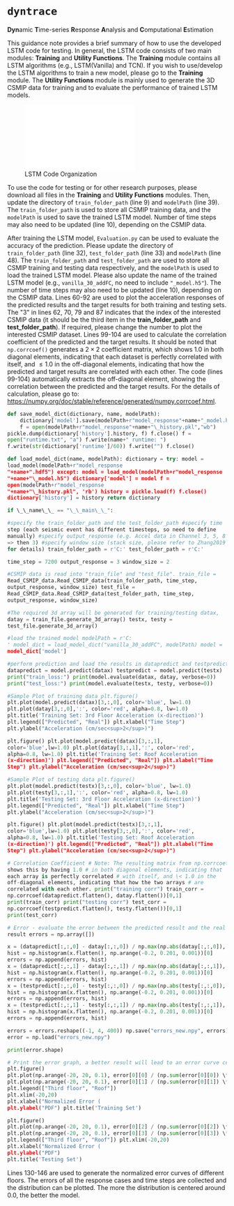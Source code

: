 # `dyntrace`

**Dyn**amic **T**ime-series **R**esponse **A**nalysis and **C**omputational **E**stimation

This guidance note provides a brief summary of how to use the developed
LSTM code for testing. In general, the LSTM code consists of two main
modules: **Training** and **Utility Functions**. The **Training** module
contains all LSTM algorithms (e.g., LSTM(Vanilla) and TCN). If you wish
to use/develop the LSTM algorithms to train a new model, please go to
the **Training** module. The **Utility Functions** module is mainly used
to generate the 3D CSMIP data for training and to evaluate the
performance of trained LSTM models.

<figure>
<embed src="images/LSTM_arhitecture2.pdf" id="fig:LSTM_arhitecture" style="width:60.0%" /><figcaption aria-hidden="true">LSTM Code Organization</figcaption>
</figure>

To use the code for testing or for other research purposes, please
download all files in the **Training** and **Utility Functions**
modules. Then, update the directory of `train_folder_path` (line 9)
and `modelPath` (line 39). The `train_folder_path` is used to store
all CSMIP training data, and the `modelPath` is used to save the
trained LSTM model. Number of time steps may also need to be updated
(line 10), depending on the CSMIP data.

After training the LSTM model, `Evaluation.py` can be used to evaluate
the accuracy of the prediction. Please update the directory of
`train_folder_path` (line 32), `test_folder_path` (line 33) and
`modelPath` (line 48). The `train_folder_path` and
`test_folder_path` are used to store all CSMIP training and testing
data respectively, and the `modelPath` is used to load the trained
LSTM model. Please also update the name of the trained LSTM model
(e.g., `vanilla_30_addFC`, no need to include `"_model.h5"`). The number
of time steps may also need to be updated (line 10), depending on the
CSMIP data. Lines 60-92 are used to plot the acceleration responses of
the predicted results and the target results for both training and
testing sets. The "3" in lines 62, 70, 79 and 87 indicates that the
index of the interested CSMIP data (it should be the third item in the
**train_folder_path** and **test_folder_path**). If required, please
change the number to plot the interested CSMIP dataset. Lines 99-104 are
used to calculate the correlation coefficient of the predicted and the
target results. It should be noted that
`np.corrcoef()` generates a $2 \times 2$ coefficient matrix,
which shows 1.0 in both diagonal elements, indicating that each dataset
is perfectly correlated with itself, and  ≤ 1.0 in the off-diagonal
elements, indicating that how the predicted and target results are
correlated with each other. The code (lines 99-104) automatically
extracts the off-diagonal element, showing the correlation between the
predicted and the target results. For the details of calculation, please
go to:
<https://numpy.org/doc/stable/reference/generated/numpy.corrcoef.html>.

```python
def save_model_dict(dictionary, name, modelPath):
    dictionary['model'].save(modelPath+r"model_response"+name+"_model.h5") 
    f = open(modelPath+r"model_response"+name+"\_history.pkl","wb")
pickle.dump(dictionary['history'].history, f) f.close() f =
open("runtime.txt", "a") f.write(name+" runtime: ")
f.write(str(dictionary['runtime']/60)) f.write("") f.close()

def load_model_dict(name, modelPath): dictionary = try: model =
load_model(modelPath+r"model_response  
"+name+".hdf5") except: model = load_model(modelPath+r"model_response  
"+name+"\_model.h5") dictionary['model'] = model f =
open(modelPath+r"model_response  
"+name+"\_history.pkl", 'rb') history = pickle.load(f) f.close()
dictionary['history'] = history return dictionary

if \_\_name\_\_ == "\_\_main\_\_":

#specify the train_folder_path and the test_folder_path #specify time
step (each seismic event has different timesteps, so need to define
manually) #specify output_response (e.g. Accel data in Channel 3, 5, 8
=> then 3) #specify window size (stack size, please refer to Zhang2019
for details) train_folder_path = r'C:' test_folder_path = r'C:'

time_step = 7200 output_response = 3 window_size = 2

#CSMIP data is read into "train_file" and "test_file". train_file =
Read_CSMIP_data.Read_CSMIP_data(train_folder_path, time_step,
output_response, window_size) test_file =
Read_CSMIP_data.Read_CSMIP_data(test_folder_path, time_step,
output_response, window_size)

#The required 3d array will be generated for training/testing datax,
datay = train_file.generate_3d_array() testx, testy =
test_file.generate_3d_array()

#load the trained model modelPath = r'C:  
' model_dict = load_model_dict("vanilla_30_addFC", modelPath) model =
model_dict['model']

#perform prediction and load the results in datapredict and testpredict
datapredict = model.predict(datax) testpredict = model.predict(testx)
print("train_loss:") print(model.evaluate(datax, datay, verbose=0))
print("test_loss:") print(model.evaluate(testx, testy, verbose=0))

#Sample Plot of training data plt.figure()
plt.plot(model.predict(datax)[3,:,0], color='blue', lw=1.0)
plt.plot(datay[3,:,0],':', color='red', alpha=0.8, lw=1.0)
plt.title('Training Set: 3rd Floor Acceleration (x-direction)')
plt.legend(["Predicted", "Real"]) plt.xlabel("Time Step")
plt.ylabel("Acceleration (cm/sec<sup>2</sup>)")

plt.figure() plt.plot(model.predict(datax)[3,:,1],
color='blue',lw=1.0) plt.plot(datay[3,:,1],':', color='red',
alpha=0.8, lw=1.0) plt.title('Training Set: Roof Acceleration
(x-direction)') plt.legend(["Predicted", "Real"]) plt.xlabel("Time
Step") plt.ylabel("Acceleration (cm/sec<sup>2</sup>)")

#Sample Plot of testing data plt.figure()
plt.plot(model.predict(testx)[3,:,0], color='blue', lw=1.0)
plt.plot(testy[3,:,1],':', color='red', alpha=0.8, lw=1.0)
plt.title('Testing Set: 3rd Floor Acceleration (x-direction)')
plt.legend(["Predicted", "Real"]) plt.xlabel("Time Step")
plt.ylabel("Acceleration (cm/sec<sup>2</sup>)")

plt.figure() plt.plot(model.predict(testx)[3,:,1],
color='blue',lw=1.0) plt.plot(testy[3,:,0],':', color='red',
alpha=0.8, lw=1.0) plt.title('Testing Set: Roof Acceleration
(x-direction)') plt.legend(["Predicted", "Real"]) plt.xlabel("Time
Step") plt.ylabel("Acceleration (cm/sec<sup>2</sup>)")

# Correlation Coefficient # Note: The resulting matrix from np.corrcoef
shows this by having 1.0 # in both diagonal elements, indicating that
each array is perfectly correlated # with itself, and \< 1.0 in the
off-diagonal elements, indicating that how the two arrays # are
correlated with each other. print("training corr") train_corr =
np.corrcoef(datapredict.flatten(), datay.flatten())[0,1]
print(train_corr) print("testing corr") test_corr =
np.corrcoef(testpredict.flatten(), testy.flatten())[0,1]
print(test_corr)

# Error - evaluate the error between the predicted result and the real
result errors = np.array([])

x = (datapredict[:,:,0] - datay[:,:,0]) / np.max(np.abs(datay[:,:,0]), axis=1).reshape((-1,1)) 
hist = np.histogram(x.flatten(), np.arange(-0.2, 0.201, 0.001))[0] 
errors = np.append(errors, hist) 
x = (datapredict[:,:,1] - datay[:,:,1]) / np.max(np.abs(datay[:,:,1]), axis=1).reshape((-1,1)) 
hist = np.histogram(x.flatten(), np.arange(-0.2, 0.201, 0.001))[0] 
errors = np.append(errors, hist)
x = (testpredict[:,:,0] - testy[:,:,0]) / np.max(np.abs(testy[:,:,0]), axis=1).reshape((-1,1)) 
hist = np.histogram(x.flatten(), np.arange(-0.2, 0.201, 0.001))[0] 
errors = np.append(errors, hist)
x = (testpredict[:,:,1] - testy[:,:,1]) / np.max(np.abs(testy[:,:,1]), axis=1).reshape((-1,1)) 
hist = np.histogram(x.flatten(), np.arange(-0.2, 0.201, 0.001))[0] 
errors = np.append(errors, hist)

errors = errors.reshape((-1, 4, 400)) np.save("errors_new.npy", errors)
error = np.load("errors_new.npy")

print(error.shape)

# Print the error graph, a better result will lead to an error curve centralized to 0. 
plt.figure() 
plt.plot(np.arange(-20, 20, 0.1), error[0][0] / (np.sum(error[0][0]) \* 0.001))
plt.plot(np.arange(-20, 20, 0.1), error[0][1] / (np.sum(error[0][1]) \* 0.001)) 
plt.legend(["Third floor", "Roof"]) 
plt.xlim(-20,20) 
plt.xlabel("Normalized Error (
plt.ylabel("PDF") plt.title('Training Set')

plt.figure() 
plt.plot(np.arange(-20, 20, 0.1), error[0][2] / (np.sum(error[0][2]) \* 0.001)) 
plt.plot(np.arange(-20, 20, 0.1), error[0][3] / (np.sum(error[0][3]) \* 0.001))
plt.legend(["Third floor", "Roof"]) plt.xlim(-20,20)
plt.xlabel("Normalized Error ( 
plt.ylabel("PDF") 
plt.title('Testing Set')
```

Lines 130-146 are used to generate the normalized error curves of
different floors. The errors of all the response cases and time steps
are collected and the distribution can be plotted. The more the
distribution is centered around 0.0, the better the model.
